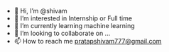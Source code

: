 - 👋 Hi, I’m @shivam 
- 👀 I’m interested in Internship or Full time
- 🌱 I’m currently learning machine learning
- 💞️ I’m looking to collaborate on ...
- 📫 How to reach me pratapshivam777@gmail.com

<!---
shivamhunt/shivamhunt is a ✨ special ✨ repository because its `README.md` (this file) appears on your GitHub profile.
You can click the Preview link to take a look at your changes.
--->
